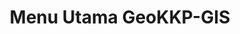 ---
layout: default
title: Menu Utama GeoKKP-GIS
nav_order: 2
parent: Fitur Aplikasi
has_children: false
---